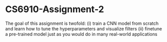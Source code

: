 # CS6910-Assignment-2
The goal of this assignment is twofold: (i) train a CNN model from scratch and learn how to tune the hyperparameters and visualize filters (ii) finetune a pre-trained model just as you would do in many real-world applications
